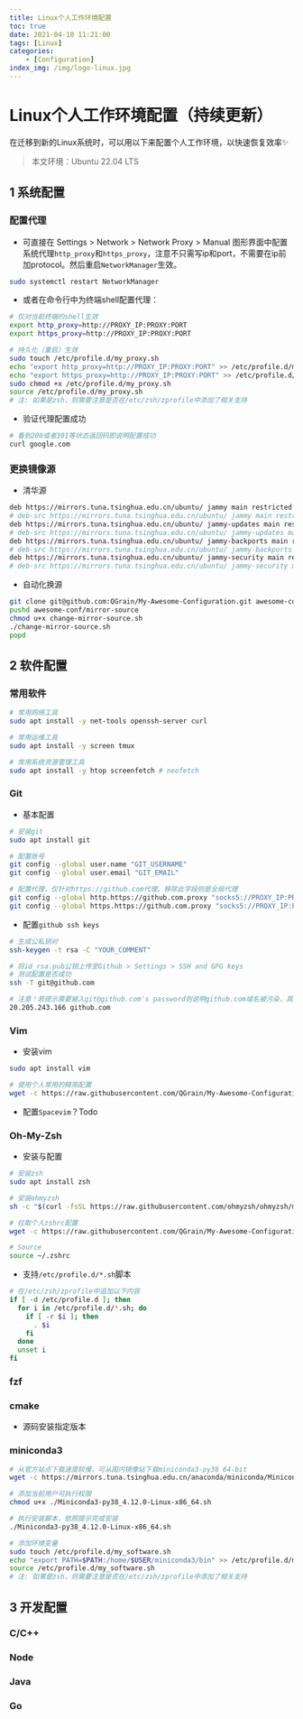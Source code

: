 ```yaml
---
title: Linux个人工作环境配置
toc: true
date: 2021-04-10 11:21:00
tags: [Linux]
categories:
	- [Configuration]
index_img: /img/logo-linux.jpg
---
```


# Linux个人工作环境配置（持续更新）

在迁移到新的Linux系统时，可以用以下来配置个人工作环境，以快速恢复效率✨

<!--more-->

> 本文环境：Ubuntu 22.04 LTS

## 1 系统配置

### 配置代理

- 可直接在  Settings > Network > Network Proxy > Manual  图形界面中配置系统代理`http_proxy`和`https_proxy`，注意不只需写ip和port，不需要在ip前加protocol。然后重启`NetworkManager`生效。

```bash
sudo systemctl restart NetworkManager
```

- 或者在命令行中为终端shell配置代理：

```bash
# 仅对当前终端的shell生效
export http_proxy=http://PROXY_IP:PROXY:PORT
export https_proxy=http://PROXY_IP:PROXY:PORT

# 持久化（重启）生效
sudo touch /etc/profile.d/my_proxy.sh
echo "export http_proxy=http://PROXY_IP:PROXY:PORT" >> /etc/profile.d/my_proxy.sh
echo "export https_proxy=http://PROXY_IP:PROXY:PORT" >> /etc/profile.d/my_proxy.sh
sudo chmod +x /etc/profile.d/my_proxy.sh
source /etc/profile.d/my_proxy.sh
# 注: 如果是zsh，则需要注意是否在/etc/zsh/zprofile中添加了相关支持
```

- 验证代理配置成功

```bash
# 看到200或者301等状态返回码即说明配置成功
curl google.com
```

### 更换镜像源

- 清华源

```bash
deb https://mirrors.tuna.tsinghua.edu.cn/ubuntu/ jammy main restricted universe multiverse
# deb-src https://mirrors.tuna.tsinghua.edu.cn/ubuntu/ jammy main restricted universe multiverse
deb https://mirrors.tuna.tsinghua.edu.cn/ubuntu/ jammy-updates main restricted universe multiverse
# deb-src https://mirrors.tuna.tsinghua.edu.cn/ubuntu/ jammy-updates main restricted universe multiverse
deb https://mirrors.tuna.tsinghua.edu.cn/ubuntu/ jammy-backports main restricted universe multiverse
# deb-src https://mirrors.tuna.tsinghua.edu.cn/ubuntu/ jammy-backports main restricted universe multiverse
deb https://mirrors.tuna.tsinghua.edu.cn/ubuntu/ jammy-security main restricted universe multiverse
# deb-src https://mirrors.tuna.tsinghua.edu.cn/ubuntu/ jammy-security main restricted universe multiverse
```

- 自动化换源

```bash
git clone git@github.com:QGrain/My-Awesome-Configuration.git awesome-conf
pushd awesome-conf/mirror-source
chmod u+x change-mirror-source.sh
./change-mirror-source.sh
popd
```

## 2 软件配置

### 常用软件

```bash
# 常用网络工具
sudo apt install -y net-tools openssh-server curl

# 常用运维工具
sudo apt install -y screen tmux

# 常用系统资源管理工具
sudo apt install -y htop screenfetch # neofetch
```

### Git

- 基本配置

```bash
# 安装git
sudo apt install git

# 配置账号
git config --global user.name "GIT_USERNAME"
git config --global user.email "GIT_EMAIL"

# 配置代理，仅针对https://github.com代理。移除此字段则是全局代理
git config --global http.https://github.com.proxy "socks5://PROXY_IP:PROXY_PORT"
git config --global https.https://github.com.proxy "socks5://PROXY_IP:PROXY_PORT"
```

- 配置`github ssh keys`

```bash
# 生成公私钥对
ssh-keygen -t rsa -C "YOUR_COMMENT"

# 将id_rsa.pub公钥上传至Github > Settings > SSH and GPG keys
# 测试配置是否成功
ssh -T git@github.com

# 注意！若提示需要输入git@github.com's password则说明github.com域名被污染，其解析的ip不正确，需要改/etc/hosts，添加以下一行即可（但是很奇怪的是无法再ping通了）
20.205.243.166 github.com
```

### Vim

- 安装vim

```bash
sudo apt install vim

# 使用个人常用的精简配置
wget -c https://raw.githubusercontent.com/QGrain/My-Awesome-Configuration/master/vim/vimrc -O ~/.vimrc
```

- 配置`Spacevim`？Todo

### Oh-My-Zsh

- 安装与配置

```bash
# 安装zsh
sudo apt install zsh

# 安装ohmyzsh
sh -c "$(curl -fsSL https://raw.githubusercontent.com/ohmyzsh/ohmyzsh/master/tools/install.sh)"

# 拉取个人zshrc配置
wget -c https://raw.githubusercontent.com/QGrain/My-Awesome-Configuration/master/zsh/zshrc -O ~/.zshrc

# Source
source ~/.zshrc
```

- 支持`/etc/profile.d/*.sh`脚本

```bash
# 在/etc/zsh/zprofile中追加以下内容
if [ -d /etc/profile.d ]; then
  for i in /etc/profile.d/*.sh; do
    if [ -r $i ]; then
      . $i
    fi
  done
  unset i
fi
```

### fzf

### cmake

- 源码安装指定版本

### miniconda3

```bash
# 从官方站点下载速度较慢，可从国内镜像站下载miniconda3-py38 64-bit
wget -c https://mirrors.tuna.tsinghua.edu.cn/anaconda/miniconda/Miniconda3-py38_4.12.0-Linux-x86_64.sh

# 添加当前用户可执行权限
chmod u+x ./Miniconda3-py38_4.12.0-Linux-x86_64.sh

# 执行安装脚本，依照提示完成安装
./Miniconda3-py38_4.12.0-Linux-x86_64.sh

# 添加环境变量
sudo touch /etc/profile.d/my_software.sh
echo "export PATH=$PATH:/home/$USER/miniconda3/bin" >> /etc/profile.d/my_software.sh
source /etc/profile.d/my_software.sh
# 注: 如果是zsh，则需要注意是否在/etc/zsh/zprofile中添加了相关支持
```

## 3 开发配置

### C/C++

### Node

### Java

### Go